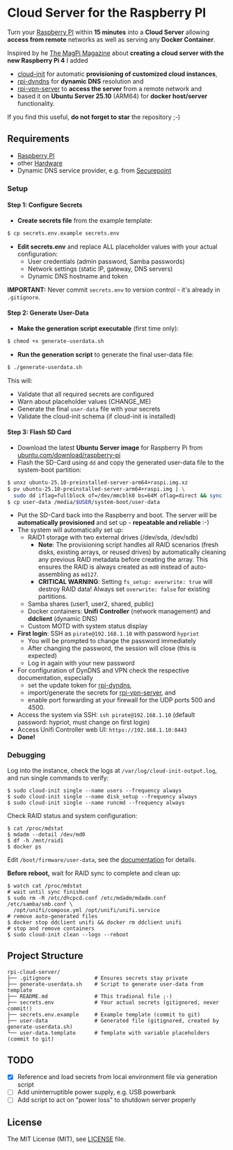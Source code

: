 # Cloud Server for the Raspberry PI

Turn your [Raspberry PI](http://raspberrypi.org) within **15 minutes** into a **Cloud Server** allowing **access from remote** networks as well as serving any **Docker Container**.

Inspired by he [The MagPi Magazine](https://magpi.raspberrypi.org/articles/build-a-raspberry-pi-nas) about **creating a cloud server with the new Raspberry Pi 4** I added

* [cloud-init](https://cloud-init.io/) for automatic **provisioning of customized cloud instances**,
* [rpi-dyndns](https://github.com/netzfisch/rpi-dyndns) for **dynamic DNS** resolution and
* [rpi-vpn-server](https://github.com/netzfisch/rpi-vpn-server) to **access the server** from a remote network and
* based it on **Ubuntu Server 25.10** (ARM64) for **docker host/server** functionality.

If you find this useful, **do not forget to star** the repository ;-)

## Requirements

- [Raspberry PI](http://raspberrypi.org)
- other [Hardware](https://magpi.raspberrypi.org/articles/build-a-raspberry-pi-nas)
- Dynamic DNS service provider, e.g. from [Securepoint](https://www.spdns.de/)

### Setup

#### Step 1: Configure Secrets

- **Create secrets file** from the example template:

```sh
$ cp secrets.env.example secrets.env
```

- **Edit secrets.env** and replace ALL placeholder values with your actual configuration:
  - User credentials (admin password, Samba passwords)
  - Network settings (static IP, gateway, DNS servers)
  - Dynamic DNS hostname and token

**IMPORTANT:** Never commit `secrets.env` to version control - it's already in `.gitignore`.

#### Step 2: Generate User-Data

- **Make the generation script executable** (first time only):

```sh
$ chmod +x generate-userdata.sh
```

- **Run the generation script** to generate the final user-data file:

```sh
$ ./generate-userdata.sh
```

This will:
- Validate that all required secrets are configured
- Warn about placeholder values (CHANGE_ME)
- Generate the final `user-data` file with your secrets
- Validate the cloud-init schema (if cloud-init is installed)

#### Step 3: Flash SD Card

- Download the latest **Ubuntu Server image** for Raspberry Pi from [ubuntu.com/download/raspberry-pi](https://ubuntu.com/download/raspberry-pi)
- Flash the SD-Card using `dd` and copy the generated user-data file to the system-boot partition:

```sh
$ unxz ubuntu-25.10-preinstalled-server-arm64+raspi.img.xz
$ pv ubuntu-25.10-preinstalled-server-arm64+raspi.img | \
  sudo dd iflag=fullblock of=/dev/mmcblk0 bs=64M oflag=direct && sync
$ cp user-data /media/$USER/system-boot/user-data
```

- Put the SD-Card back into the Raspberry and boot. The server will be **automatically provisioned** and set up - **repeatable and reliable** :-)
- The system will automatically set up:
  - RAID1 storage with two external drives (/dev/sda, /dev/sdb)
    - **Note**: The provisioning script handles all RAID scenarios (fresh disks, existing arrays, or reused drives) by automatically cleaning any previous RAID metadata before creating the array. This ensures the RAID is always created as `md0` instead of auto-assembling as `md127`.
    - **CRITICAL WARNING**: Setting `fs_setup: overwrite: true` will destroy RAID data! Always set `overwrite: false` for existing partitions.
  - Samba shares (user1, user2, shared, public)
  - Docker containers: **Unifi Controller** (network management) and **ddclient** (dynamic DNS)
  - Custom MOTD with system status display
- **First login**: SSH as `pirate@192.168.1.10` with password `hypriot`
  - You will be prompted to change the password immediately
  - After changing the password, the session will close (this is expected)
  - Log in again with your new password
- For configuration of DynDNS and VPN check the respective documentation,
  especially
  - set the update token for [rpi-dyndns](https://github.com/netzfisch/rpi-dyndns),
  - import/generate the secrets for [rpi-vpn-server](https://github.com/netzfisch/rpi-vpn-server), and
  - enable port forwarding at your firewall for the UDP ports 500 and 4500.
- Access the system via SSH: `ssh pirate@192.168.1.10` (default password: hypriot, must change on first login)
- Access Unifi Controller web UI: `https://192.168.1.10:8443`
- **Done!**

### Debugging

Log into the instance, check the logs at `/var/log/cloud-init-output.log`, and run single commands to verify:

    $ sudo cloud-init single --name users --frequency always
    $ sudo cloud-init single --name disk_setup --frequency always
    $ sudo cloud-init single --name runcmd --frequency always

Check RAID status and system configuration:

    $ cat /proc/mdstat
    $ mdadm --detail /dev/md0
    $ df -h /mnt/raid1
    $ docker ps

Edit `/boot/firmware/user-data`, see the [documentation](https://cloudinit.readthedocs.io/) for details. 

**Before reboot,** wait for RAID sync to complete and clean up:

    $ watch cat /proc/mdstat                                                # wait until sync finished
    $ sudo rm -R /etc/dhcpcd.conf /etc/mdadm/mdadm.conf /etc/samba/smb.conf \
      /opt/unifi/compose.yml /opt/unifi/unifi.service                       # remove auto-generated files
    $ docker stop ddclient unifi && docker rm ddclient unifi                # stop and remove containers
    $ sudo cloud-init clean --logs --reboot

## Project Structure

```
rpi-cloud-server/
├── .gitignore              # Ensures secrets stay private
├── generate-userdata.sh    # Script to generate user-data from template
├── README.md               # This tradional file ;-)
├── secrets.env             # Your actual secrets (gitignored, never commit!)
├── secrets.env.example     # Example template (commit to git)
├── user-data               # Generated file (gitignored, created by generate-userdata.sh)
└── user-data.template      # Template with variable placeholders (commit to git)
```

## TODO

- [x] Reference and load secrets from local environment file via generation script
- [ ] Add uninterruptible power supply, e.g. USB powerbank
- [ ] Add script to act on "power loss" to shutdown server properly

## License

The MIT License (MIT), see [LICENSE](https://github.com/netzfisch/rpi-cloud-server/blob/master/LICENSE) file.

